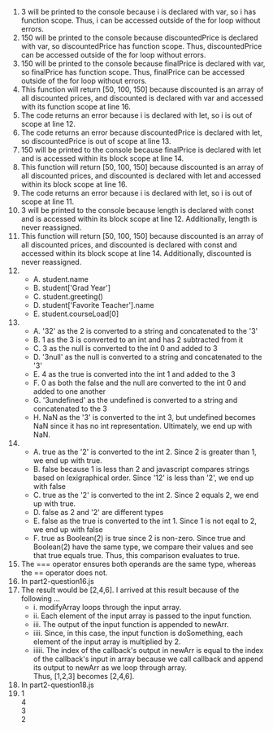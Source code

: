 1. 3 will be printed to the console because i is declared with var, so i has function scope. Thus, i can be accessed outside of the for loop without errors.
2. 150 will be printed to the console because discountedPrice is declared with var, so discountedPrice has function scope. Thus, discountedPrice can be accessed outside of the for loop without errors.
3. 150 will be printed to the console because finalPrice is declared with var, so finalPrice has function scope. Thus, finalPrice can be accessed outside of the for loop without errors.
4. This function will return [50, 100, 150] because discounted is an array of all discounted prices, and discounted is declared with var and accessed with its function scope at line 16.
5. The code returns an error because i is declared with let, so i is out of scope at line 12.
6. The code returns an error because discountedPrice is declared with let, so discountedPrice is out of scope at line 13.
7. 150 will be printed to the console because finalPrice is declared with let and is accessed within its block scope at line 14.
8. This function will return [50, 100, 150] because discounted is an array of all discounted prices, and discounted is declared with let and accessed within its block scope at line 16.
9. The code returns an error because i is declared with let, so i is out of scope at line 11.
10. 3 will be printed to the console because length is declared with const and is accessed within its block scope at line 12. Additionally, length is never reassigned.
11. This function will return [50, 100, 150] because discounted is an array of all discounted prices, and discounted is declared with const and accessed within its block scope at line 14. Additionally, discounted is never reassigned.
12. - A. student.name
    - B. student['Grad Year']
    - C. student.greeting()
    - D. student['Favorite Teacher'].name
    - E. student.courseLoad[0]
13.
    - A. '32' as the 2 is converted to a string and concatenated to the '3'
    - B. 1 as the 3 is converted to an int and has 2 subtracted from it
    - C. 3 as the null is converted to the int 0 and added to 3
    - D. '3null' as the null is converted to a string and concatenated to the '3'
    - E. 4 as the true is converted into the int 1 and added to the 3
    - F. 0 as both the false and the null are converted to the int 0 and added to one another
    - G. '3undefined' as the undefined is converted to a string and concatenated to the 3
    - H. NaN as the '3' is converted to the int 3, but undefined becomes NaN since it has no int representation. Ultimately, we end up with NaN.
14.
    - A. true as the '2' is converted to the int 2. Since 2 is greater than 1, we end up with true.
    - B. false because 1 is less than 2 and javascript compares strings based on lexigraphical order. Since '12' is less than '2', we end up with false 
    - C. true as the '2' is converted to the int 2. Since 2 equals 2, we end up with true.
    - D. false as 2 and '2' are different types 
    - E. false as the true is converted to the int 1. Since 1 is not eqal to 2, we end up with false
    - F. true as Boolean(2) is true since 2 is non-zero. Since true and Boolean(2) have the same type, we compare their values and see that true equals true. Thus, this comparison evaluates to true.
15. The === operator ensures both operands are the same type, whereas the == operator does not.
16. In part2-question16.js
17. The result would be [2,4,6]. I arrived at this result because of the following ... 
    - i. modifyArray loops through the input array.
    - ii. Each element of the input array is passed to the input function.
    - iii. The output of the input function is appended to newArr.
    - iiii. Since, in this case, the input function is doSomething, each element of the input array is multiplied by 2.
    - iiiii. The index of the callback's output in newArr is equal to the index of the callback's input in array because we call callback and append its output to newArr as we loop through array. \
Thus, [1,2,3] becomes [2,4,6].
18. In part2-question18.js
29. 1 \
    4 \
    3 \
    2
